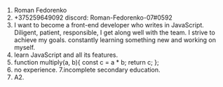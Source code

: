 1. Roman Fedorenko 
2. +375259649092
discord: Roman-Fedorenko-07#0592
3. I want to become a front-end developer who writes in JavaScript.  Diligent, patient, responsible, I get along well with the team.  I strive to achieve my goals.  constantly learning something new and working on myself.
4. learn JavaScript and all its features.
5. function multiply(a, b){
  const c = a * b;
  return c;
};
6. no experience.
7.incomplete secondary education.
8. А2.
